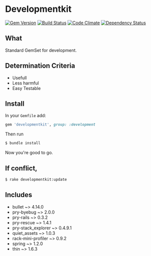 # Developmentkit

[![Gem Version](https://badge.fury.io/rb/developmentkit.svg?style=flat)](http://badge.fury.io/rb/developmentkit)
[![Build Status](https://travis-ci.org/tetuyoko/developmentkit.svg?style=flat)](https://travis-ci.org/tetuyoko/developmentkit)
[![Code Climate](https://codeclimate.com/github/tetuyoko/developmentkit/badges/gpa.svg?style=flat)](https://codeclimate.com/github/tetuyoko/developmentkit)
[![Dependency Status](https://gemnasium.com/tetuyoko/developmentkit.svg?style=flat)](https://gemnasium.com/tetuyoko/developmentkit)

## What
Standard GemSet for development.

## Determination Criteria
 * Usefull
 * Less harmful
 * Easy Testable

## Install

In your `Gemfile` add:

```ruby
gem 'developmentkit', group: :development
```

Then run

```sh
$ bundle install
```

Now you're good to go.

## If conflict,
```sh
$ rake developmentkit:update
```

## Includes
* bullet ~> 4.14.0
* pry-byebug ~> 2.0.0
* pry-rails ~> 0.3.2
* pry-rescue ~> 1.4.1
* pry-stack_explorer ~> 0.4.9.1
* quiet_assets ~> 1.0.3
* rack-mini-profiler ~> 0.9.2
* spring ~> 1.2.0
* thin ~> 1.6.3
